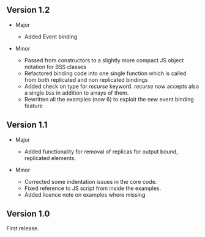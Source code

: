## Version 1.2

* Major
  + Added Event binding
	
* Minor
  + Passed from constructors to a slightly more compact JS object notation for BSS classes
  + Refactored binding code into one single function which is called from both replicated and non replicated bindings
  + Added check on type for _recurse_ keyword. _recurse_ now accepts also a single _bss_ in addition to arrays of them.
  + Rewritten all the examples (now 6) to exploit the new event binding feature

## Version 1.1

* Major
  + Added functionality for removal of replicas for output bound, replicated elements.

* Minor
  + Corrected some indentation issues in the core code.
  + Fixed reference to JS script from inside the examples.
  + Added licence note on examples where missing 

## Version 1.0

First release.


